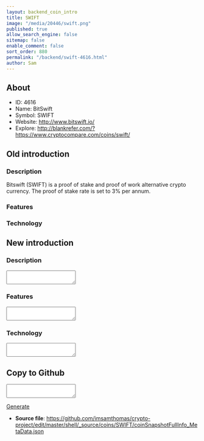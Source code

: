 ```yaml
---
layout: backend_coin_intro
title: SWIFT
image: "/media/20446/swift.png"
published: true
allow_search_engine: false
sitemap: false
enable_comment: false
sort_order: 880
permalink: "/backend/swift-4616.html"
author: Sam
---
```


## About

- ID: 4616
- Name: BitSwift
- Symbol: SWIFT
- Website: http://www.bitswift.io/
- Explore: http://blankrefer.com/?https://www.cryptocompare.com/coins/swift/


## Old introduction

### Description

<p>Bitswift (SWIFT) is a proof of stake and proof of work alternative crypto currency. The proof of stake rate is set to 3% per annum.</p>

### Features


### Technology




## New introduction


### Description
<textarea id="meta_description" name="description"></textarea>

### Features
<textarea id="meta_features" name="features"></textarea>

### Technology
<textarea id="meta_technology" name="technology"></textarea>


## Copy to Github

<textarea id="coinsnapshotfullinfo_metadata"></textarea>

<a href="#gen" onclick="generateMetaDatJson()">Generate</a>

- **Source file**: <a href="https://github.com/imsamthomas/crypto-project/edit/master/shell/_source/coins/SWIFT/coinSnapshotFullInfo_MetaData.json">https://github.com/imsamthomas/crypto-project/edit/master/shell/_source/coins/SWIFT/coinSnapshotFullInfo_MetaData.json</a>

